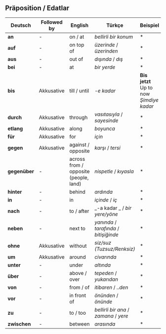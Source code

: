 ## Präposition / Edatlar

Deutsch | Followed by | English | Türkçe | Beispiel
--- | --- | --- | --- | ---
**an** | - | on / at | _bellirli bir konum_ | *
**auf** | - | on top of | _üzerinde_ / _üzerinden_ | *
**aus** | - | out of | _dışında_ / _dış_ | *
**bei** | - | at | _bir yerde_ | *
**bis** | Akkusative | till / until | _-e kadar_ | **Bis jetzt**<br>Up to now<br>_Şimdiye kadar_
**durch** | Akkusative | through | _vasıtasıyla_ / _sayesinde_ | *
**etlang** | Akkusative | along | _boyunca_ | *
**für** | Akkusative | for | _için_ | *
**gegen** | Akkusative | against / opposite | _karşı_ / _tersi_ | *
**gegenüber** | - | across from / opposite (people, land) | _nispetle_ / _kıyasla_ | *
**hinter** | - | behind | _ardında_ | *
**in** | - | in | _içinde_ / _iç_ | *
**nach** | - | to / after | _-a kadar _ / _bir yere/yöne_ | *
**neben** | - | next to | _yanında_ / _tarafında_ / _bitişiğinde_ | *
**ohne** | Akkusative | without | _siz/suz (Tuzsuz/Renksiz)_ | *
**um** | Akkusative | around | _civarında_ | *
**unter** | - | under | _altında_ | *
**über** | - | above / over | _tepeden_ / _yukarıdan_ | *
**von** | - | from / of | _itibaren_ / _..den_ | *
**vor** | - | in front of | _önünden_ / _önünde_ | *
**zu** | - | to / too | _bellirli bir ana_ / _zamana_ / _yere_ | *
**zwischen** | - | between | _arasında_ | *
